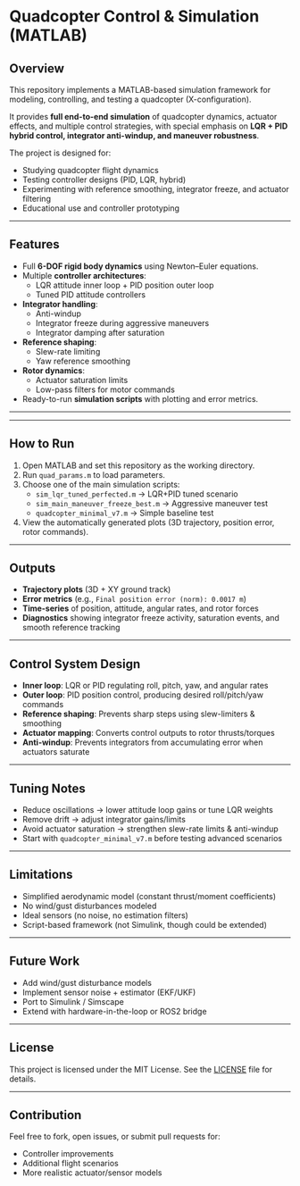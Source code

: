 # Quadcopter Control & Simulation (MATLAB)

## Overview
This repository implements a MATLAB-based simulation framework for modeling, controlling, and testing a quadcopter (X-configuration).  

It provides **full end-to-end simulation** of quadcopter dynamics, actuator effects, and multiple control strategies, with special emphasis on **LQR + PID hybrid control, integrator anti-windup, and maneuver robustness**.  

The project is designed for:
- Studying quadcopter flight dynamics
- Testing controller designs (PID, LQR, hybrid)
- Experimenting with reference smoothing, integrator freeze, and actuator filtering
- Educational use and controller prototyping

---

## Features
- Full **6-DOF rigid body dynamics** using Newton–Euler equations.
- Multiple **controller architectures**:
  - LQR attitude inner loop + PID position outer loop
  - Tuned PID attitude controllers
- **Integrator handling**:
  - Anti-windup
  - Integrator freeze during aggressive maneuvers
  - Integrator damping after saturation
- **Reference shaping**:
  - Slew-rate limiting
  - Yaw reference smoothing
- **Rotor dynamics**:
  - Actuator saturation limits
  - Low-pass filters for motor commands
- Ready-to-run **simulation scripts** with plotting and error metrics.

---

---

## How to Run
1. Open MATLAB and set this repository as the working directory.
2. Run `quad_params.m` to load parameters.
3. Choose one of the main simulation scripts:
   - `sim_lqr_tuned_perfected.m` → LQR+PID tuned scenario
   - `sim_main_maneuver_freeze_best.m` → Aggressive maneuver test
   - `quadcopter_minimal_v7.m` → Simple baseline test
4. View the automatically generated plots (3D trajectory, position error, rotor commands).

---

## Outputs
- **Trajectory plots** (3D + XY ground track)
- **Error metrics** (e.g., `Final position error (norm): 0.0017 m`)
- **Time-series** of position, attitude, angular rates, and rotor forces
- **Diagnostics** showing integrator freeze activity, saturation events, and smooth reference tracking

---

## Control System Design
- **Inner loop**: LQR or PID regulating roll, pitch, yaw, and angular rates
- **Outer loop**: PID position control, producing desired roll/pitch/yaw commands
- **Reference shaping**: Prevents sharp steps using slew-limiters & smoothing
- **Actuator mapping**: Converts control outputs to rotor thrusts/torques
- **Anti-windup**: Prevents integrators from accumulating error when actuators saturate

---

## Tuning Notes
- Reduce oscillations → lower attitude loop gains or tune LQR weights
- Remove drift → adjust integrator gains/limits
- Avoid actuator saturation → strengthen slew-rate limits & anti-windup
- Start with `quadcopter_minimal_v7.m` before testing advanced scenarios

---

## Limitations
- Simplified aerodynamic model (constant thrust/moment coefficients)
- No wind/gust disturbances modeled
- Ideal sensors (no noise, no estimation filters)
- Script-based framework (not Simulink, though could be extended)

---

## Future Work
- Add wind/gust disturbance models
- Implement sensor noise + estimator (EKF/UKF)
- Port to Simulink / Simscape
- Extend with hardware-in-the-loop or ROS2 bridge

---

## License
This project is licensed under the MIT License. See the [LICENSE](LICENSE) file for details.

---

##  Contribution
Feel free to fork, open issues, or submit pull requests for:
- Controller improvements
- Additional flight scenarios
- More realistic actuator/sensor models

